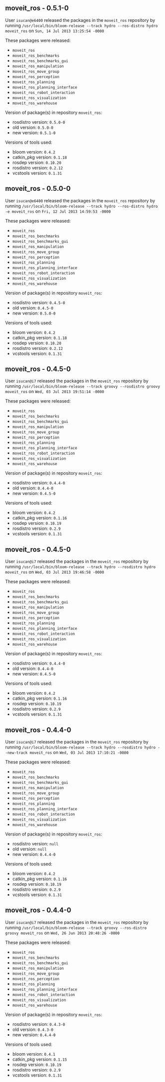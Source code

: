 ## moveit_ros - 0.5.1-0

User `isucan@e6400` released the packages in the `moveit_ros` repository by running `/usr/local/bin/bloom-release --track hydro --ros-distro hydro moveit_ros` on `Sun, 14 Jul 2013 13:25:54 -0000`

These packages were released:
- `moveit_ros`
- `moveit_ros_benchmarks`
- `moveit_ros_benchmarks_gui`
- `moveit_ros_manipulation`
- `moveit_ros_move_group`
- `moveit_ros_perception`
- `moveit_ros_planning`
- `moveit_ros_planning_interface`
- `moveit_ros_robot_interaction`
- `moveit_ros_visualization`
- `moveit_ros_warehouse`

Version of package(s) in repository `moveit_ros`:
- rosdistro version: `0.5.0-0`
- old version: `0.5.0-0`
- new version: `0.5.1-0`

Versions of tools used:
- bloom version: `0.4.2`
- catkin_pkg version: `0.1.18`
- rosdep version: `0.10.20`
- rosdistro version: `0.2.12`
- vcstools version: `0.1.31`


## moveit_ros - 0.5.0-0

User `isucan@e6400` released the packages in the `moveit_ros` repository by running `/usr/local/bin/bloom-release --track hydro --ros-distro hydro -e moveit_ros` on `Fri, 12 Jul 2013 14:59:53 -0000`

These packages were released:
- `moveit_ros`
- `moveit_ros_benchmarks`
- `moveit_ros_benchmarks_gui`
- `moveit_ros_manipulation`
- `moveit_ros_move_group`
- `moveit_ros_perception`
- `moveit_ros_planning`
- `moveit_ros_planning_interface`
- `moveit_ros_robot_interaction`
- `moveit_ros_visualization`
- `moveit_ros_warehouse`

Version of package(s) in repository `moveit_ros`:
- rosdistro version: `0.4.5-0`
- old version: `0.4.5-0`
- new version: `0.5.0-0`

Versions of tools used:
- bloom version: `0.4.2`
- catkin_pkg version: `0.1.18`
- rosdep version: `0.10.20`
- rosdistro version: `0.2.12`
- vcstools version: `0.1.31`


## moveit_ros - 0.4.5-0

User `isucan@i7` released the packages in the `moveit_ros` repository by running `/usr/local/bin/bloom-release --track groovy --rosdistro groovy moveit_ros` on `Wed, 03 Jul 2013 19:51:14 -0000`

These packages were released:
- `moveit_ros`
- `moveit_ros_benchmarks`
- `moveit_ros_benchmarks_gui`
- `moveit_ros_manipulation`
- `moveit_ros_move_group`
- `moveit_ros_perception`
- `moveit_ros_planning`
- `moveit_ros_planning_interface`
- `moveit_ros_robot_interaction`
- `moveit_ros_visualization`
- `moveit_ros_warehouse`

Version of package(s) in repository `moveit_ros`:
- rosdistro version: `0.4.4-0`
- old version: `0.4.4-0`
- new version: `0.4.5-0`

Versions of tools used:
- bloom version: `0.4.2`
- catkin_pkg version: `0.1.16`
- rosdep version: `0.10.19`
- rosdistro version: `0.2.9`
- vcstools version: `0.1.31`


## moveit_ros - 0.4.5-0

User `isucan@i7` released the packages in the `moveit_ros` repository by running `/usr/local/bin/bloom-release --track hydro --rosdistro hydro moveit_ros` on `Wed, 03 Jul 2013 19:46:58 -0000`

These packages were released:
- `moveit_ros`
- `moveit_ros_benchmarks`
- `moveit_ros_benchmarks_gui`
- `moveit_ros_manipulation`
- `moveit_ros_move_group`
- `moveit_ros_perception`
- `moveit_ros_planning`
- `moveit_ros_planning_interface`
- `moveit_ros_robot_interaction`
- `moveit_ros_visualization`
- `moveit_ros_warehouse`

Version of package(s) in repository `moveit_ros`:
- rosdistro version: `0.4.4-0`
- old version: `0.4.4-0`
- new version: `0.4.5-0`

Versions of tools used:
- bloom version: `0.4.2`
- catkin_pkg version: `0.1.16`
- rosdep version: `0.10.19`
- rosdistro version: `0.2.9`
- vcstools version: `0.1.31`


## moveit_ros - 0.4.4-0

User `isucan@i7` released the packages in the `moveit_ros` repository by running `/usr/local/bin/bloom-release --track hydro --rosdistro hydro --new-track moveit_ros` on `Wed, 03 Jul 2013 17:10:21 -0000`

These packages were released:
- `moveit_ros`
- `moveit_ros_benchmarks`
- `moveit_ros_benchmarks_gui`
- `moveit_ros_manipulation`
- `moveit_ros_move_group`
- `moveit_ros_perception`
- `moveit_ros_planning`
- `moveit_ros_planning_interface`
- `moveit_ros_robot_interaction`
- `moveit_ros_visualization`
- `moveit_ros_warehouse`

Version of package(s) in repository `moveit_ros`:
- rosdistro version: `null`
- old version: `null`
- new version: `0.4.4-0`

Versions of tools used:
- bloom version: `0.4.2`
- catkin_pkg version: `0.1.16`
- rosdep version: `0.10.19`
- rosdistro version: `0.2.9`
- vcstools version: `0.1.31`


## moveit_ros - 0.4.4-0

User `isucan@i7` released the packages in the `moveit_ros` repository by running `/usr/local/bin/bloom-release --track groovy --ros-distro groovy moveit_ros` on `Wed, 26 Jun 2013 20:48:26 -0000`

These packages were released:
- `moveit_ros`
- `moveit_ros_benchmarks`
- `moveit_ros_benchmarks_gui`
- `moveit_ros_manipulation`
- `moveit_ros_move_group`
- `moveit_ros_perception`
- `moveit_ros_planning`
- `moveit_ros_planning_interface`
- `moveit_ros_robot_interaction`
- `moveit_ros_visualization`
- `moveit_ros_warehouse`

Version of package(s) in repository `moveit_ros`:
- rosdistro version: `0.4.3-0`
- old version: `0.4.3-0`
- new version: `0.4.4-0`

Versions of tools used:
- bloom version: `0.4.1`
- catkin_pkg version: `0.1.15`
- rosdep version: `0.10.19`
- rosdistro version: `0.2.9`
- vcstools version: `0.1.31`


